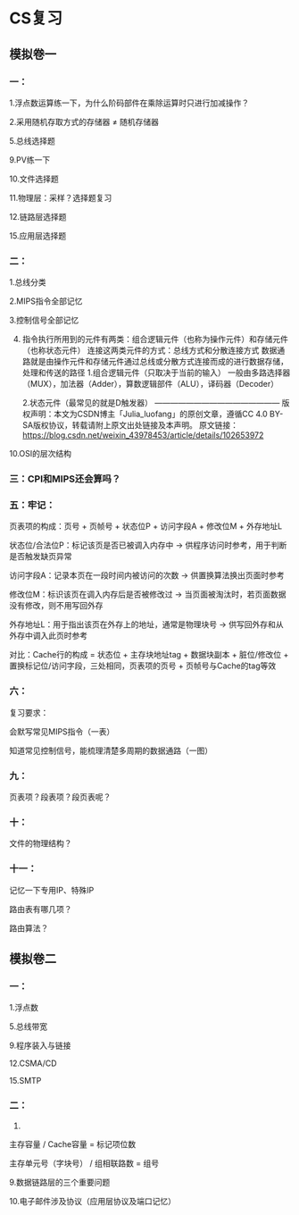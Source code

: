 # CS复习

## 模拟卷一

### 一：

1.浮点数运算练一下，为什么阶码部件在乘除运算时只进行加减操作？

2.采用随机存取方式的存储器 ≠ 随机存储器

5.总线选择题

9.PV练一下

10.文件选择题

11.物理层：采样？选择题复习

12.链路层选择题

15.应用层选择题

### 二：

1.总线分类

2.MIPS指令全部记忆

3.控制信号全部记忆

4.
    指令执行所用到的元件有两类：组合逻辑元件（也称为操作元件）和存储元件（也称状态元件）
    连接这两类元件的方式：总线方式和分散连接方式
    数据通路就是由操作元件和存储元件通过总线或分散方式连接而成的进行数据存储，处理和传送的路径
    1.组合逻辑元件（只取决于当前的输入）
    一般由多路选择器（MUX），加法器（Adder），算数逻辑部件（ALU），译码器（Decoder）

    2.状态元件（最常见的就是D触发器）
    ————————————————
    版权声明：本文为CSDN博主「Julia_luofang」的原创文章，遵循CC 4.0 BY-SA版权协议，转载请附上原文出处链接及本声明。
    原文链接：https://blog.csdn.net/weixin_43978453/article/details/102653972

10.OSI的层次结构

### 三：CPI和MIPS还会算吗？

### 五：牢记：

页表项的构成：页号 + 页帧号 + 状态位P + 访问字段A + 修改位M + 外存地址L

状态位/合法位P：标记该页是否已被调入内存中 → 供程序访问时参考，用于判断是否触发缺页异常

访问字段A：记录本页在一段时间内被访问的次数 → 供置换算法换出页面时参考

修改位M：标识该页在调入内存后是否被修改过 → 当页面被淘汰时，若页面数据没有修改，则不用写回外存

外存地址L：用于指出该页在外存上的地址，通常是物理块号 → 供写回外存和从外存中调入此页时参考

对比：Cache行的构成 = 状态位 + 主存块地址tag + 数据块副本 + 脏位/修改位 + 置换标记位/访问字段，三处相同，页表项的页号 + 页帧号与Cache的tag等效

### 六：

复习要求：

会默写常见MIPS指令（一表）

知道常见控制信号，能梳理清楚多周期的数据通路（一图）

### 九：

页表项？段表项？段页表呢？

### 十：

文件的物理结构？

### 十一：

记忆一下专用IP、特殊IP

路由表有哪几项？

路由算法？

## 模拟卷二

### 一：

1.浮点数

5.总线带宽

9.程序装入与链接

12.CSMA/CD

15.SMTP

### 二：
1.

主存容量 / Cache容量 = 标记项位数

主存单元号（字块号） / 组相联路数 = 组号

9.数据链路层的三个重要问题

10.电子邮件涉及协议（应用层协议及端口记忆）

